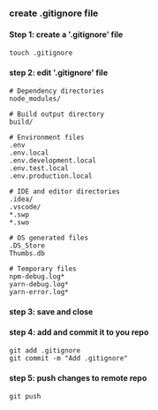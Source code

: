 ### create .gitignore file

#### Step 1: create a '.gitignore' file

```
touch .gitignore
```

#### step 2: edit '.gitignore' file

```
# Dependency directories
node_modules/

# Build output directory
build/

# Environment files
.env
.env.local
.env.development.local
.env.test.local
.env.production.local

# IDE and editor directories
.idea/
.vscode/
*.swp
*.swo

# OS generated files
.DS_Store
Thumbs.db

# Temporary files
npm-debug.log*
yarn-debug.log*
yarn-error.log*
```

#### step 3: save and close

#### step 4: add and commit it to you repo

```
git add .gitignore
git commit -m "Add .gitignore"
```

#### step 5: push changes to remote repo

```
git push
```
